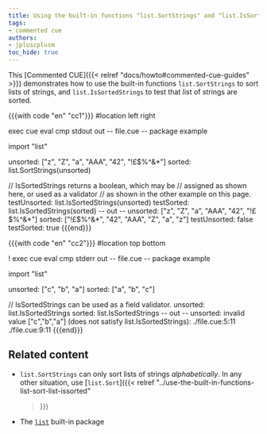 ```yaml
---
title: Using the built-in functions "list.SortStrings" and "list.IsSortedStrings" to sort and test lists of strings
tags:
- commented cue
authors:
- jpluscplusm
toc_hide: true
---
```


This [Commented CUE]({{< relref "docs/howto#commented-cue-guides" >}})
demonstrates how to use the built-in functions `list.SortStrings` to sort lists
of strings, and `list.IsSortedStrings` to test that list of strings are sorted.

{{{with code "en" "cc1"}}}
#location left right

exec cue eval
cmp stdout out
-- file.cue --
package example

import "list"

unsorted: ["z", "Z", "a", "AAA", "42", "!£$%^&*"]
sorted: list.SortStrings(unsorted)

// IsSortedStrings returns a boolean, which may be
// assigned as shown here, or used as a validator
// as shown in the other example on this page.
testUnsorted: list.IsSortedStrings(unsorted)
testSorted:   list.IsSortedStrings(sorted)
-- out --
unsorted: ["z", "Z", "a", "AAA", "42", "!£$%^&*"]
sorted: ["!£$%^&*", "42", "AAA", "Z", "a", "z"]
testUnsorted: false
testSorted:   true
{{{end}}}

{{{with code "en" "cc2"}}}
#location top bottom

! exec cue eval
cmp stderr out
-- file.cue --
package example

import "list"

unsorted: ["c", "b", "a"]
sorted: ["a", "b", "c"]

// IsSortedStrings can be used as a field validator.
unsorted: list.IsSortedStrings
sorted:   list.IsSortedStrings
-- out --
unsorted: invalid value ["c","b","a"] (does not satisfy list.IsSortedStrings):
    ./file.cue:5:11
    ./file.cue:9:11
{{{end}}}

## Related content

- `list.SortStrings` can only sort lists of strings *alphabetically*.
  In any other situation, use [`list.Sort`]({{< relref
    "../use-the-built-in-functions-list-sort-list-issorted"
  >}})
- The [`list`](https://pkg.go.dev/cuelang.org/go/pkg/list) built-in package
